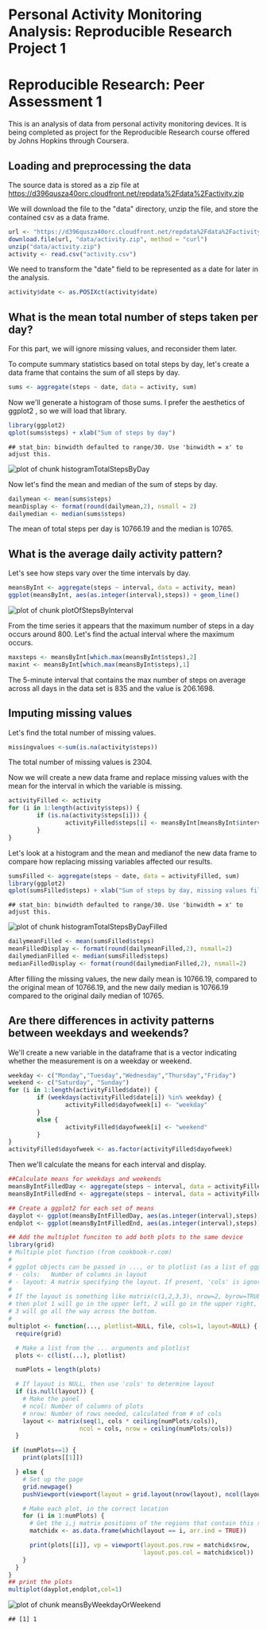 Personal Activity Monitoring Analysis: Reproducible Research Project 1
========================================================
# Reproducible Research: Peer Assessment 1

This is an analysis of data from personal activity monitoring devices. It is being
completed as project for the Reproducible Research course offered by Johns
Hopkins through Coursera.

## Loading and preprocessing the data
The source data is stored as a zip file at 
https://d396qusza40orc.cloudfront.net/repdata%2Fdata%2Factivity.zip

We will download the file to the "data" directory, unzip the file, and store the 
contained csv as a data frame.

```r
url <- "https://d396qusza40orc.cloudfront.net/repdata%2Fdata%2Factivity.zip"
download.file(url, "data/activity.zip", method = "curl")
unzip("data/activity.zip")
activity <- read.csv("activity.csv")
```

We need to transform the "date" field to be represented as a date for later in
the analysis.

```r
activity$date <- as.POSIXct(activity$date)
```

## What is the mean total number of steps taken per day?
For this part, we will ignore missing values, and reconsider them later.

To compute summary statistics based on total steps by day, let's create a data 
frame that contains the sum of all steps by day.

```r
sums <- aggregate(steps ~ date, data = activity, sum)
```

Now we'll generate a histogram of those sums. I prefer the aesthetics of ggplot2
, so we will load that library.

```r
library(ggplot2)
qplot(sums$steps) + xlab("Sum of steps by day")
```

```
## stat_bin: binwidth defaulted to range/30. Use 'binwidth = x' to adjust this.
```

![plot of chunk histogramTotalStepsByDay](figure/histogramTotalStepsByDay.png) 

Now let's find the mean and median of the sum of steps by day.

```r
dailymean <- mean(sums$steps)
meanDisplay <- format(round(dailymean,2), nsmall = 2)
dailymedian <- median(sums$steps)
```

The mean of total steps per day is 10766.19 and the median is 10765.

## What is the average daily activity pattern?
Let's see how steps vary over the time intervals by day.

```r
meansByInt <- aggregate(steps ~ interval, data = activity, mean)
ggplot(meansByInt, aes(as.integer(interval),steps)) + geom_line()
```

![plot of chunk plotOfStepsByInterval](figure/plotOfStepsByInterval.png) 

From the time series it appears that the maximum number of steps in a day occurs
around 800. Let's find the actual interval where the maximum occurs.

```r
maxsteps <- meansByInt[which.max(meansByInt$steps),2]
maxint <- meansByInt[which.max(meansByInt$steps),1]
```
The 5-minute interval that contains the max number of steps on average across 
all days in the data set is 835 and the value is 206.1698.

## Imputing missing values
Let's find the total number of missing values.

```r
missingvalues <-sum(is.na(activity$steps))
```
The total number of missing values is 2304.

Now we will create a new data frame and replace missing values with the mean for
the interval in which the variable is missing.

```r
activityFilled <- activity
for (i in 1:length(activity$steps)) {
        if (is.na(activity$steps[i])) {
                activityFilled$steps[i] <- meansByInt[meansByInt$interval == activity[i,3],2]
        }
}
```

Let's look at a histogram and the mean and medianof the new data frame to 
compare how replacing missing variables affected our results.

```r
sumsFilled <- aggregate(steps ~ date, data = activityFilled, sum)
library(ggplot2)
qplot(sumsFilled$steps) + xlab("Sum of steps by day, missing values filled")
```

```
## stat_bin: binwidth defaulted to range/30. Use 'binwidth = x' to adjust this.
```

![plot of chunk histogramTotalStepsByDayFilled](figure/histogramTotalStepsByDayFilled.png) 

```r
dailymeanFilled <- mean(sumsFilled$steps)
meanFilledDisplay <- format(round(dailymeanFilled,2), nsmall=2)
dailymedianFilled <- median(sumsFilled$steps)
medianFilledDisplay <- format(round(dailymedianFilled,2), nsmall=2)
```
After filling the missing values, the new daily mean is 10766.19, 
compared to the original mean of 10766.19, and the new daily median is
10766.19 compared to the original daily median of 10765.

## Are there differences in activity patterns between weekdays and weekends?
We'll create a new variable in the dataframe that is a vector indicating whether 
the measurement is on a weekday or weekend.

```r
weekday <- c("Monday","Tuesday","Wednesday","Thursday","Friday")
weekend <- c("Saturday", "Sunday")
for (i in 1:length(activityFilled$date)) {
        if (weekdays(activityFilled$date[i]) %in% weekday) {
                activityFilled$dayofweek[i] <- "weekday"
        }
        else { 
                activityFilled$dayofweek[i] <- "weekend"
        }
}
activityFilled$dayofweek <- as.factor(activityFilled$dayofweek)
```

Then we'll calculate the means for each interval and display.

```r
##Calculate means for weekdays and weekends
meansByIntFilledDay <- aggregate(steps ~ interval, data = activityFilled[activityFilled$dayofweek == "weekday",], mean)
meansByIntFilledEnd <- aggregate(steps ~ interval, data = activityFilled[activityFilled$dayofweek == "weekend",], mean)

## Create a ggplot2 for each set of means
dayplot <- ggplot(meansByIntFilledDay, aes(as.integer(interval),steps)) + geom_line() + ggtitle("Weekday") + xlab("interval")
endplot <- ggplot(meansByIntFilledEnd, aes(as.integer(interval),steps)) + geom_line() + ggtitle("Weekend") + xlab("interval")

## Add the multiplot funciton to add both plots to the same device
library(grid)
# Multiple plot function (from cookbook-r.com)
#
# ggplot objects can be passed in ..., or to plotlist (as a list of ggplot objects)
# - cols:   Number of columns in layout
# - layout: A matrix specifying the layout. If present, 'cols' is ignored.
#
# If the layout is something like matrix(c(1,2,3,3), nrow=2, byrow=TRUE),
# then plot 1 will go in the upper left, 2 will go in the upper right, and
# 3 will go all the way across the bottom.
#
multiplot <- function(..., plotlist=NULL, file, cols=1, layout=NULL) {
  require(grid)

  # Make a list from the ... arguments and plotlist
  plots <- c(list(...), plotlist)

  numPlots = length(plots)

  # If layout is NULL, then use 'cols' to determine layout
  if (is.null(layout)) {
    # Make the panel
    # ncol: Number of columns of plots
    # nrow: Number of rows needed, calculated from # of cols
    layout <- matrix(seq(1, cols * ceiling(numPlots/cols)),
                    ncol = cols, nrow = ceiling(numPlots/cols))
  }

 if (numPlots==1) {
    print(plots[[1]])

  } else {
    # Set up the page
    grid.newpage()
    pushViewport(viewport(layout = grid.layout(nrow(layout), ncol(layout))))

    # Make each plot, in the correct location
    for (i in 1:numPlots) {
      # Get the i,j matrix positions of the regions that contain this subplot
      matchidx <- as.data.frame(which(layout == i, arr.ind = TRUE))

      print(plots[[i]], vp = viewport(layout.pos.row = matchidx$row,
                                      layout.pos.col = matchidx$col))
    }
  }
}
## print the plots
multiplot(dayplot,endplot,col=1)
```

![plot of chunk meansByWeekdayOrWeekend](figure/meansByWeekdayOrWeekend.png) 

```
## [1] 1
```
